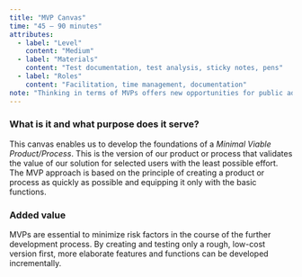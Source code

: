 ```yaml
---
title: "MVP Canvas"
time: "45 – 90 minutes"
attributes:
  - label: "Level"
    content: "Medium"
  - label: "Materials"
    content: "Test documentation, test analysis, sticky notes, pens"
  - label: "Roles"
    content: "Facilitation, time management, documentation"
note: "Thinking in terms of MVPs offers new opportunities for public administration: in this sector it is particularly important to be able to set up experiments during the planning of (large-scale) projects that quickly illustrate the assumed value for citizens or employees at a low cost."
---
```


### What is it and what purpose does it serve?

This canvas enables us to develop the foundations of a _Minimal Viable Product/Process_. This is the version of our product or process that validates the value of our solution for selected users with the least possible effort. The MVP approach is based on the principle of creating a product or process as quickly as possible and equipping it only with the basic functions.

### Added value

MVPs are essential to minimize risk factors in the course of the further development process. By creating and testing only a rough, low-cost version first, more elaborate features and functions can be developed incrementally.

